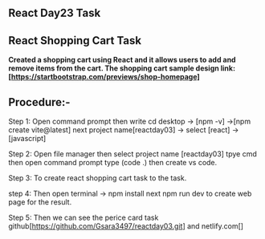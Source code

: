 
## **React Day23 Task**

## **React Shopping Cart Task**

 **Created a shopping cart using React and it allows users to add and remove items from the cart. The shopping cart sample design link: [https://startbootstrap.com/previews/shop-homepage]**

 ## **Procedure:-**

Step 1: Open command prompt then write cd desktop -> [npm -v] ->[npm create vite@latest] next project name[reactday03] -> select [react] -> [javascript]

Step 2: Open file manager then select project name [reactday03] tpye cmd then open command prompt type (code .) then create vs code.

Step 3: To create react shopping cart task to  the task.

step 4: Then open terminal -> npm install next npm run dev to create web page for the result.

Step 5: Then we can see the perice card task github[https://github.com/Gsara3497/reactday03.git] and netlify.com[]

